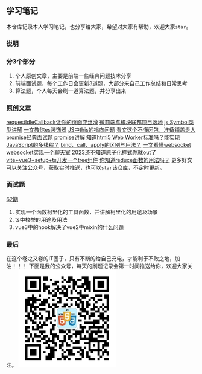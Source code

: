 ## 学习笔记
本仓库记录本人学习笔记，也分享给大家，希望对大家有帮助，欢迎大家`star`。
### 说明
### 分3个部分
1. 个人原创文章，主要是前端一些经典问题技术分享
2. 前端面试题，每个工作日会更新3道题，大部分来自己工作总结和日常思考
3. 算法题，个人每天会刷一道算法题，并分享出来

### 原创文章
[requestIdleCallback让你的页面变丝滑](https://mp.weixin.qq.com/s?__biz=MzI1NjQ3Njc3Mw==&mid=2247484751&idx=1&sn=61e056ef179247816acad5ae7123d024&chksm=ea275645dd50df5337002b03839dcbe7759a46133512b1549d79e4d40a0f126fb9e5c257cade&scene=178&cur_album_id=1354369828882169856#rd)
[微前端与模块联邦项目落地](https://mp.weixin.qq.com/s?__biz=MzI1NjQ3Njc3Mw==&mid=2247484566&idx=1&sn=cc0a81b5e1416e734c3bc4fb4138d266&chksm=ea27579cdd50de8aa4edc5f152c5c0cdbdb133547fedd95c7be952776dca23e1b4f4a43de92b&scene=178&cur_album_id=1354369828882169856#rd)
[js Symbol类型讲解](https://mp.weixin.qq.com/s?__biz=MzI1NjQ3Njc3Mw==&mid=2247484547&idx=1&sn=71673940503a819673270de20468e790&chksm=ea275789dd50de9f0056626ffed8c989fae3c19af3c3c508d1debbd835e9a6d20fd5be8e8ce3&scene=178&cur_album_id=1354369828882169856#rd)
[一文教你es装饰器](https://mp.weixin.qq.com/s?__biz=MzI1NjQ3Njc3Mw==&mid=2247484525&idx=1&sn=f84a99248a3e3e555b35d6af6d795162&chksm=ea275767dd50de71b63774bd1e36e9bf143ff23613e013e902f6d0db29206298755bbd297447&scene=178&cur_album_id=1354369828882169856#rd)
[JS中this的指向问题](https://mp.weixin.qq.com/s?__biz=MzI1NjQ3Njc3Mw==&mid=2247484259&idx=1&sn=03fd37712c74c63e41ecd871d96731dd&chksm=ea275069dd50d97fc451d33e6310f9abfb0dd7bb3f3d9c0d9ea0ae1b49e4c2595028237c7b32&scene=178&cur_album_id=1354369828882169856#rd)
[看文这个不懂闭包，准备铺盖走人](https://mp.weixin.qq.com/s?__biz=MzI1NjQ3Njc3Mw==&mid=2247484172&idx=1&sn=45f52565356cb07a7bfd34a37c91e736&chksm=ea275006dd50d910a1fd8f22ff5c9b17348fd8c89563d7e1eea6157a668836773d44ccdb510d&scene=178&cur_album_id=1354369828882169856#rd)
[promise经典面试题](https://mp.weixin.qq.com/s?__biz=MzI1NjQ3Njc3Mw==&mid=2247484092&idx=1&sn=18200f6ccfc1e3103e9d38644491d8a6&chksm=ea2751b6dd50d8a0576c6ca1c9b1000972354d79be754f10c9fa77c59fe43f5304319e3a54b4&scene=178&cur_album_id=1354369828882169856#rd)
[promise讲解](https://mp.weixin.qq.com/s?__biz=MzI1NjQ3Njc3Mw==&mid=2247484079&idx=1&sn=b71833156c7346512c8b0c2585835c10&chksm=ea2751a5dd50d8b3d5fc3f44f49eaad37e3b63860c175418f2ef2178861e8508815f31b1aef1&scene=178&cur_album_id=1354369828882169856#rd)
[知道html5 Web Worker标准吗？能实现JavaScript的多线程？](https://mp.weixin.qq.com/s?__biz=MzI1NjQ3Njc3Mw==&amp;mid=2247483882&amp;idx=1&amp;sn=fe8e8bfcb49967ac9209b618b151eaea&amp;chksm=ea2752e0dd50dbf6f924a6b83f244d95a214ba465e6e4c050f3993596b40294e2b39791bf8e2&token=1040232572&lang=zh_CN#rd)
[bind、call、apply的区别与用法？](https://mp.weixin.qq.com/s?__biz=MzI1NjQ3Njc3Mw==&mid=2247483910&idx=1&sn=a3c1e63b0f4f89b8633d5e4dd393cea3&chksm=ea27510cdd50d81ac344625cb693fa6f47287401ee60489ec2dbb89277a54609d7e7380e3116&scene=178&cur_album_id=1354369828882169856#rd)
[一文看懂websocket](https://mp.weixin.qq.com/s?__biz=MzI1NjQ3Njc3Mw==&mid=2247483979&idx=1&sn=aa0a1815bde1cd1da2f52d97de1b8a20&chksm=ea275141dd50d8573ebf394e13390517ea4d1f4d2df992ca598a99cd81ba272aa45fc27b5474&scene=178&cur_album_id=1354369828882169856#rd)
[websocket实现一个聊天室](https://mp.weixin.qq.com/s?__biz=MzI1NjQ3Njc3Mw==&mid=2247483995&idx=1&sn=97ba1feb23dbc0e24e92d68ba1712449&chksm=ea275151dd50d8475166b7f4d896b7c5aaa8240262eb9bb4d27885e13e35ac605a421e627f91&scene=178&cur_album_id=1354369828882169856#rd)
[2023还不知道原子化样式你就out了](https://mp.weixin.qq.com/s?__biz=MzI1NjQ3Njc3Mw==&amp;mid=2247484327&amp;idx=1&amp;sn=f2b0586e5978bb66b1c0432932b6ea7e&amp;chksm=ea2750addd50d9bb2e7ebabe0d2b557caf79eef8d974f8accce4f191c1a883a289fe3edca74e&token=1040232572&lang=zh_CN#rd)
[vite+vue3+setup+ts开发一个tree组件](https://mp.weixin.qq.com/s?__biz=MzI1NjQ3Njc3Mw==&amp;mid=2247484151&amp;idx=1&amp;sn=c45dce09a9924a882b8b57f3074ae419&amp;chksm=ea2751fddd50d8ebdc4918a41b70b65a0afd7df07f4699cb33c73ef192e3b45d88664e143943&token=1040232572&lang=zh_CN#rd)
[你知道reduce函数的用法吗？](https://mp.weixin.qq.com/s?__biz=MzI1NjQ3Njc3Mw==&amp;mid=2247483855&amp;idx=1&amp;sn=9e83f4e734dbe4af13efd255a9dbd1b5&amp;chksm=ea2752c5dd50dbd395346fc0cf87dfbbc295be584a493195704422dc44ff46abd490524a9451&token=1040232572&lang=zh_CN#rd)
更多好文可以关注公众号，获取实时推送，也可以`star`该仓库，不定时更新。

### 面试题
[62期](https://mp.weixin.qq.com/s?__biz=MzI1NjQ3Njc3Mw==&mid=2247485001&idx=1&sn=6aeac07833cfd8305d43723e37a860c5&chksm=ea275543dd50dc55f16fa8ff9ec2c95cf02de33a1c7bf60c976f136e82bdddf9523b76a6a2a6&token=1040232572&lang=zh_CN#rd)
1. 实现一个函数柯里化的工具函数，并讲解柯里化的用途及场景
2. ts中枚举的用途及用法
3. vue3中的hook解决了vue2中mixin的什么问题

### 最后
在这个卷之又卷的IT圈子，只有不断的给自己充电，才能利于不败之地，加油！！！
下面是我的公众号，每天的刷题记录会第一时间推送给你，欢迎大家关注。
![公众号前端干货分享](./assist/前端干货分享.jpg "程序员每日三问")


